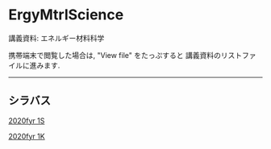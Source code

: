 # ErgyMtrlScience
講義資料: エネルギー材料科学

携帯端末で閲覧した場合は, "View file" をたっぷすると
講義資料のリストファイルに進みます.

---

## シラバス
[2020fyr 1S](https://syllabus.kosen-k.go.jp/Pages/PublicSyllabus?school_id=08&department_id=41&subject_id=0006&year=2015&lang=ja)

[2020fyr 1K](https://syllabus.kosen-k.go.jp/Pages/PublicSyllabus?school_id=08&department_id=42&subject_id=0001&year=2015&lang=ja)
